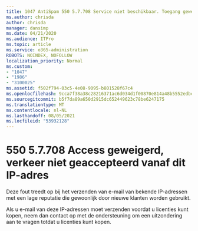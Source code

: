 ```yaml
---
title: 1047 AntiSpam 550 5.7.708 Service niet beschikbaar. Toegang geweigerd, verkeer dat niet is geaccepteerd vanaf dit IP-adres
ms.author: chrisda
author: chrisda
manager: dansimp
ms.date: 04/21/2020
ms.audience: ITPro
ms.topic: article
ms.service: o365-administration
ROBOTS: NOINDEX, NOFOLLOW
localization_priority: Normal
ms.custom:
- "1047"
- "1986"
- "3100025"
ms.assetid: f502f794-03c5-4e08-9095-b801528f67c4
ms.openlocfilehash: 9cca7f38a38c28216371ac6d034d1f00870e814a48b5552edbc58f4faf871ac6
ms.sourcegitcommit: b5f7da89a650d2915dc652449623c78be6247175
ms.translationtype: MT
ms.contentlocale: nl-NL
ms.lasthandoff: 08/05/2021
ms.locfileid: "53932128"
---
```

# <a name="550-57708-access-denied-traffic-not-accepted-from-this-ip"></a>550 5.7.708 Access geweigerd, verkeer niet geaccepteerd vanaf dit IP-adres

Deze fout treedt op bij het verzenden van e-mail van bekende IP-adressen met een lage reputatie die gewoonlijk door nieuwe klanten worden gebruikt.

Als u e-mail van deze IP-adressen moet verzenden voordat u licenties kunt kopen, neem dan contact op met de ondersteuning om een uitzondering aan te vragen totdat u licenties kunt kopen.

